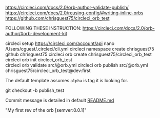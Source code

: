 https://circleci.com/docs/2.0/orb-author-validate-publish/
https://circleci.com/docs/2.0/reusing-config/#writing-inline-orbs
https://github.com/chrisguest75/circleci_orb_test

FOLLOWING THESE INSTRUCTION:
https://circleci.com/docs/2.0/orb-author/#orb-development-kit

circleci setup
https://circleci.com/account/api
nano /Users/cguest/.circleci/cli.yml
circleci namespace create chrisguest75 github chrisguest75
circleci orb create chrisguest75/circleci_orb_test  
circleci orb init circleci_orb_test  
circleci orb validate src/@orb.yml
circleci orb publish src/@orb.yml chrisguest75/circleci_orb_test@dev:first


The default template assumes `alpha` is tag it is looking for. 

git checkout -b publish_test   

Commit message is detailed in default [README.md](./README.md)

"My first rev of the orb [semver:0.0.1]"